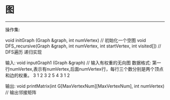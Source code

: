 # 图

---

操作集:

void initGraph (Graph &graph, int numVertex) // 初始化一个空图
void DFS_recursive(Graph &graph, int numVertex, int startVertex, int visited[]) // DFS遍历 递归实现

输入:
void inputGraph1 (Graph &graph) // 输入有权重的无向图
数据格式:
第一行numVertex,表示有numVertex,后面numVertex行，每行三个数分别是两个顶点和边的权重。
3
1 2 3
2 5 4
3 1 2

输出:
void printMatrix(int G[MaxVertexNum][MaxVertexNum], int numVertex) // 输出邻接矩阵
